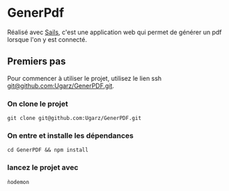 # GenerPdf

Réalisé avec [Sails](http://sailsjs.org), c'est une application web qui permet de générer un pdf lorsque l'on y est connecté.

## Premiers pas
Pour commencer à utiliser le projet, utilisez le lien ssh [git@github.com:Ugarz/GenerPDF.git](http://git@github.com:Ugarz/GenerPDF.git).

### On clone le projet
```
git clone git@github.com:Ugarz/GenerPDF.git
```

### On entre et installe les dépendances
```
cd GenerPDF && npm install
```

### lancez le projet avec 
```
ǹodemon
```

